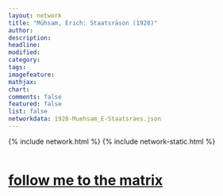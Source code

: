 ```yaml
---
layout: network
title: "Mühsam, Erich: Staatsräson (1928)"
author:
description:
headline:
modified:
category:
tags: 
imagefeature: 
mathjax: 
chart: 
comments: false
featured: false
list: false
networkdata: 1928-Muehsam_E-Staatsraes.json
---
```

{% include network.html %}
{% include network-static.html %}
<div class="row">
  <div class="small-5 small-centered columns"><a href="/matrix229"><h1>follow me to the matrix</h1></a>
</div>
</div>
